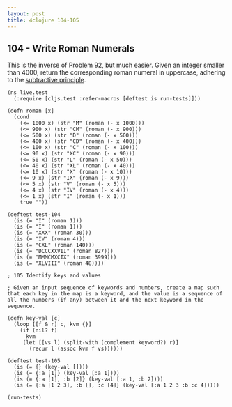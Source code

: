 ```yaml
---
layout: post
title: 4clojure 104-105
---
```


## 104 - Write Roman Numerals

This is the inverse of Problem 92, but much easier. Given an integer smaller than 4000, return the corresponding roman numeral in uppercase, adhering to the [subtractive principle](http://www.numericana.com/answer/roman.htm#valid).

<pre><code class="language-klipse">(ns live.test
  (:require [cljs.test :refer-macros [deftest is run-tests]]))

(defn roman [x]
  (cond
    (<= 1000 x) (str "M" (roman (- x 1000)))
    (<= 900 x) (str "CM" (roman (- x 900)))
    (<= 500 x) (str "D" (roman (- x 500)))
    (<= 400 x) (str "CD" (roman (- x 400)))
    (<= 100 x) (str "C" (roman (- x 100)))
    (<= 90 x) (str "XC" (roman (- x 90)))
    (<= 50 x) (str "L" (roman (- x 50)))
    (<= 40 x) (str "XL" (roman (- x 40)))
    (<= 10 x) (str "X" (roman (- x 10)))
    (<= 9 x) (str "IX" (roman (- x 9)))
    (<= 5 x) (str "V" (roman (- x 5)))
    (<= 4 x) (str "IV" (roman (- x 4)))
    (<= 1 x) (str "I" (roman (- x 1)))
    true ""))

(deftest test-104
  (is (= "I" (roman 1)))
  (is (= "I" (roman 1)))
  (is (= "XXX" (roman 30)))
  (is (= "IV" (roman 4)))
  (is (= "CXL" (roman 140)))
  (is (= "DCCCXXVII" (roman 827)))
  (is (= "MMMCMXCIX" (roman 3999)))
  (is (= "XLVIII" (roman 48))))

; 105 Identify keys and values

; Given an input sequence of keywords and numbers, create a map such that each key in the map is a keyword, and the value is a sequence of all the numbers (if any) between it and the next keyword in the sequence.

(defn key-val [c]
  (loop [[f & r] c, kvm {}]
    (if (nil? f)
      kvm
     (let [[vs l] (split-with (complement keyword?) r)]
       (recur l (assoc kvm f vs))))))

(deftest test-105
  (is (= {} (key-val [])))
  (is (= {:a [1]} (key-val [:a 1])))
  (is (= {:a [1], :b [2]} (key-val [:a 1, :b 2])))
  (is (= {:a [1 2 3], :b [], :c [4]} (key-val [:a 1 2 3 :b :c 4]))))
  
(run-tests)
</code></pre>
